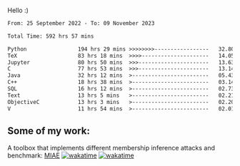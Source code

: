 Hello :)


<!--START_SECTION:waka-->

```txt
From: 25 September 2022 - To: 09 November 2023

Total Time: 592 hrs 57 mins

Python                194 hrs 29 mins >>>>>>>>-----------------   32.80 %
TeX                   83 hrs 18 mins  >>>>---------------------   14.05 %
Jupyter               80 hrs 50 mins  >>>----------------------   13.63 %
C                     77 hrs 53 mins  >>>----------------------   13.14 %
Java                  32 hrs 12 mins  >------------------------   05.43 %
C++                   18 hrs 38 mins  >------------------------   03.14 %
SQL                   16 hrs 12 mins  >------------------------   02.73 %
Text                  13 hrs 5 mins   >------------------------   02.21 %
ObjectiveC            13 hrs 3 mins   >------------------------   02.20 %
V                     11 hrs 54 mins  >------------------------   02.01 %
```

<!--END_SECTION:waka-->

## Some of my work: 

A toolbox that implements different membership inference attacks and benchmark: [MIAE](https://github.com/RPI-DSPlab) [![wakatime](https://wakatime.com/badge/user/18ac89f5-baf8-49e6-a5ee-d9272435ce3a/project/3e6541fd-578f-4d9d-9080-f2a42b2d10e1.svg)](https://wakatime.com/badge/user/18ac89f5-baf8-49e6-a5ee-d9272435ce3a/project/3e6541fd-578f-4d9d-9080-f2a42b2d10e1) [![wakatime](https://wakatime.com/badge/user/18ac89f5-baf8-49e6-a5ee-d9272435ce3a/project/5d5826e9-c6d6-4d86-8b00-0d1608c5f167.svg)](https://wakatime.com/badge/user/18ac89f5-baf8-49e6-a5ee-d9272435ce3a/project/5d5826e9-c6d6-4d86-8b00-0d1608c5f167)
